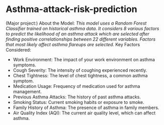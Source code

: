 # Asthma-attack-risk-prediction
(Major project:)
About the Model:
_This model uses a Random Forest Classifier trained on historical asthma data. It considers 8 various factors to predict the likelihood of an asthma attack which are selected after finding positive correlationships between 22 different variables. Factors that most likely affect asthma flareups are selected._
Key Factors Considered:

- Work Environment: The impact of your work environment on asthma symptoms.
- Cough Severity: The intensity of coughing experienced recently.
- Chest Tightness: The level of chest tightness, a common asthma symptom.
- Medication Usage: Frequency of medication used for asthma management.
- Previous Asthma Attacks: The history of past asthma attacks.
- Smoking Status: Current smoking habits or exposure to smoke.
- Family History of Asthma: The presence of asthma in family members.
- Air Quality Index (AQI): The current air quality level, which can affect asthma.
